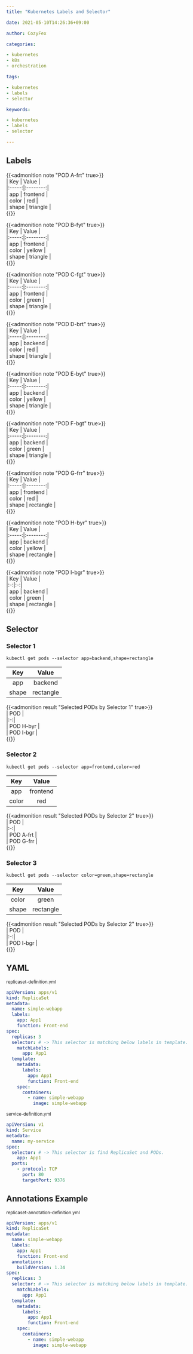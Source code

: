 ```yaml
---
title: "Kubernetes Labels and Selector"

date: 2021-05-10T14:26:36+09:00

author: CozyFex

categories:

- kubernetes
- k8s
- orchestration

tags:

- kubernetes
- labels
- selector

keywords:

- kubernetes
- labels
- selector

---
```


## Labels

{{<admonition note "POD A-frt" true>}}  
| Key | Value |  
|:-----:|:--------:|  
| app | frontend |  
| color | red |  
| shape | triangle |  
{{</admonition>}}

{{<admonition note "POD B-fyt" true>}}  
| Key | Value |  
|:-----:|:--------:|  
| app | frontend |  
| color | yellow |  
| shape | triangle |  
{{</admonition>}}

{{<admonition note "POD C-fgt" true>}}  
| Key | Value |  
|:-----:|:--------:|  
| app | frontend |  
| color | green |  
| shape | triangle |  
{{</admonition>}}

{{<admonition note "POD D-brt" true>}}  
| Key | Value |  
|:-----:|:--------:|  
| app | backend |  
| color | red |  
| shape | triangle |  
{{</admonition>}}

{{<admonition note "POD E-byt" true>}}  
| Key | Value |  
|:-----:|:--------:|  
| app | backend |  
| color | yellow |  
| shape | triangle |  
{{</admonition>}}

{{<admonition note "POD F-bgt" true>}}  
| Key | Value |  
|:-----:|:--------:|  
| app | backend |  
| color | green |  
| shape | triangle |  
{{</admonition>}}

{{<admonition note "POD G-frr" true>}}  
| Key | Value |  
|:-----:|:--------:|  
| app | frontend |  
| color | red |  
| shape | rectangle |  
{{</admonition>}}

{{<admonition note "POD H-byr" true>}}  
| Key | Value |  
|:-----:|:--------:|  
| app | backend |  
| color | yellow |  
| shape | rectangle |  
{{</admonition>}}

{{<admonition note "POD I-bgr" true>}}  
| Key | Value |  
|:-:|:-:|  
| app | backend |  
| color | green |  
| shape | rectangle |  
{{</admonition>}}

## Selector

### Selector 1

```shell
kubectl get pods --selector app=backend,shape=rectangle
```

| Key | Value |  
|:-:|:-:|  
| app | backend |  
| shape | rectangle |

{{<admonition result "Selected PODs by Selector 1" true>}}  
| POD |  
|:-:|  
| POD H-byr |  
| POD I-bgr |  
{{</admonition>}}

### Selector 2

```shell
kubectl get pods --selector app=frontend,color=red
```

| Key | Value |  
|:-:|:-:|  
| app | frontend |  
| color | red |

{{<admonition result "Selected PODs by Selector 2" true>}}  
| POD |  
|:-:|  
| POD A-frt |  
| POD G-frr |  
{{</admonition>}}

### Selector 3

```shell
kubectl get pods --selector color=green,shape=rectangle
```

| Key | Value |  
|:-:|:-:|  
| color | green |  
| shape | rectangle |

{{<admonition result "Selected PODs by Selector 2" true>}}  
| POD |  
|:-:|  
| POD I-bgr |  
{{</admonition>}}

## YAML

<sub>replicaset-definition.yml</sub>

```yaml
apiVersion: apps/v1
kind: ReplicaSet
metadata:
  name: simple-webapp
  labels:
    app: App1
    function: Front-end
spec:
  replicas: 3
  selector: # -> This selector is matching below labels in template.
    matchLabels:
      app: App1
  template:
    metadata:
      labels:
        app: App1
        function: Front-end
    spec:
      containers:
        - name: simple-webapp
          image: simple-webapp
```

<sub>service-definition.yml</sub>

```yaml
apiVersion: v1
kind: Service
metadata:
  name: my-service
spec:
  selector: # -> This selector is find ReplicaSet and PODs.
    app: App1
  ports:
    - protocol: TCP
      port: 80
      targetPort: 9376
```

## Annotations Example

<sub>replicaset-annotation-definition.yml</sub>

```yaml
apiVersion: apps/v1
kind: ReplicaSet
metadata:
  name: simple-webapp
  labels:
    app: App1
    function: Front-end
  annotations:
    buildVersion: 1.34
spec:
  replicas: 3
  selector: # -> This selector is matching below labels in template.
    matchLabels:
      app: App1
  template:
    metadata:
      labels:
        app: App1
        function: Front-end
    spec:
      containers:
        - name: simple-webapp
          image: simple-webapp
```